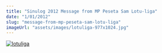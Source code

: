 ```yaml
---
title: "Sinulog 2012 Message from MP Peseta Sam Lotu-liga"
date: "1/01/2012"
slug: "message-from-mp-peseta-sam-lotu-liga"
imageUrl: "assets/images/lotuliga-977x1024.jpg"
---
```


[![](https://i0.wp.com/santonino-nz.org/wp-content/uploads/2012/01/lotuliga-977x1024.jpg?resize=669%2C737 "lotuliga")](https://i0.wp.com/santonino-nz.org/wp-content/uploads/2012/01/lotuliga.jpg)